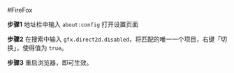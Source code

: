 #FireFox

**步骤1** 地址栏中输入 `about:config` 打开设置页面

**步骤2** 在搜索中输入 `gfx.direct2d.disabled`，将匹配的唯一一个项目，右键「切换」，使得值为 `true`。

**步骤3** 重启浏览器，即可生效。
